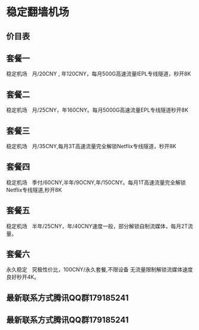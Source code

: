 # 稳定翻墙机场

## 价目表

## 套餐一
稳定机场ㅤ月/20CNY , 年120CNY，每月500G高速流量IEPL专线隧道，秒开8K

## 套餐二
稳定机场ㅤ月/25CNY，年160CNY。每月5000G高速流量EPL专线隧道秒开8K

## 套餐三
稳定机场ㅤ月/35CNY,每月3T高速流量完全解锁Netflix专线隧道，秒开8K

## 套餐四
稳定机场ㅤ季付/60CNY,半年/9OCNY,年/150CNY。每月1T高速流量完全解锁Netflix专线隧道,秒开8K

## 套餐五
稳定机场ㅤ半年/25CNY，年/40CNY速度一般，部分解锁自制流媒体，每月2T流量。

## 套餐六
永久稳定ㅤ究极性价比，100CNY/永久套餐,不限设备 无流量限制解锁流媒体速度良好秒开4K。

## 最新联系方式腾讯QQ群179185241

## 最新联系方式腾讯QQ群179185241
